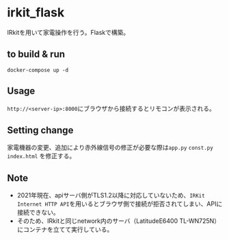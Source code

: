# irkit_flask
IRkitを用いて家電操作を行う。Flaskで構築。

## to build & run
```
docker-compose up -d
```

## Usage
`http://<server-ip>:8000`にブラウザから接続するとリモコンが表示される。

## Setting change
家電機器の変更、追加により赤外線信号の修正が必要な際は`app.py` `const.py` `index.html` を修正する。

## Note
* 2021年現在、apiサーバ側がTLS1.2以降に対応していないため、`IRKit Internet HTTP API`を用いるとブラウザ側で接続が拒否されてしまい、APIに接続できない。
* そのため、IRkitと同じnetwork内のサーバ（LatitudeE6400 TL-WN725N）にコンテナを立てて実行している。
